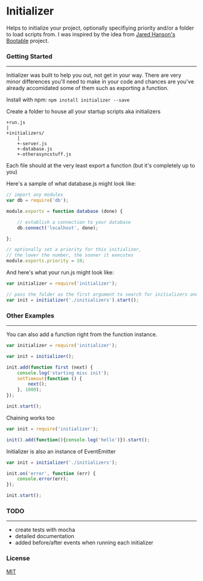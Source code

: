 # Initializer #

Helps to initialize your project, optionally specifiying priority and/or a folder to load scripts from. I was inspired by the idea from [Jared Hanson's Bootable](https://github.com/jaredhanson/bootable) project.

### Getting Started ###
___
Initializer was built to help you out, not get in your way. There are very minor differences you'll need to make in your code and chances are you've already accomidated some of them such as exporting a function.


Install with npm:
`npm install initializer --save`

Create a folder to house all your startup scripts aka initializers
```
+run.js
|
+initializers/
    |
    +-server.js
    +-database.js
    +-otherasyncstuff.js
```

Each file should at the very least export a function (but it's completely up to you)

Here's a sample of what database.js might look like:
```js
// import any modules
var db = require('db');

module.exports = function database (done) {

    // establish a connection to your database
    db.connect('localhost', done);

};

// optionally set a priority for this initializer,
// the lower the number, the sooner it executes
module.exports.priority = 10;
```

And here's what your run.js might look like:
```js
var initializer = require('initializer');

// pass the folder as the first argument to search for initializers and start initializing
var init = initializer('./initializers').start();
```

### Other Examples ###
___

You can also add a function right from the function instance.
```js
var initializer = require('initializer');

var init = initializer();

init.add(function first (next) {
    console.log('starting misc init');
    setTimeout(function () {
        next();
    }, 1000);
});

init.start();
```

Chaining works too
```js
var init = require('initializer');

init().add(function(){console.log('hello')}).start();
```

Initializer is also an instance of EventEmitter
```js
var init = initializer('./initializers');

init.on('error', function (err) {
    console.error(err);
});

init.start();
```

### TODO ###
___
- create tests with mocha
- detailed documentation
- added before/after events when running each initializer


### License ###
[MIT](http://www.opensource.org/licenses/MIT)

